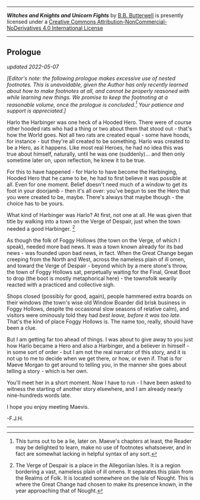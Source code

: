 <p><hr/><span xmlns:dct="http://purl.org/dc/terms/" href="http://purl.org/dc/dcmitype/Text" property="dct:title" rel="dct:type"><b><i>Witches and Knights and Unicorn Fights</i></b></span> by <a xmlns:cc="http://creativecommons.org/ns#" href="https://github.com/bbbutterwell/book" property="cc:attributionName" rel="cc:attributionURL">B.B. Butterwell</a> is presently licensed under a <a rel="license" href="http://creativecommons.org/licenses/by-nc-nd/4.0/">Creative Commons Attribution-NonCommercial-NoDerivatives 4.0 International License</a><hr/></p>

## Prologue

*updated 2022-05-07*

*[Editor's note: the following prologue makes excessive use of nested footnotes. This is unavoidable, given the Author has only recently learned about how to make footnotes at all, and cannot be properly reasoned with while learning new things. We promise to keep the footnoting at a reasonable volume, once the prologue is concluded.[^untruth] Your patience and support is appreciated.]*

Harlo the Harbinger was one heck of a Hooded Hero. There were of course other hooded rats who had a thing or two about them that stood out - that's how the World goes. Not all two rats are created equal - some have hoods, for instance - but they're all created to be something. Harlo was created to be a Hero, as it happens. Like most real Heroes, he had no idea this was true about himself, naturally, until he was one (suddenly)... and then only sometime later on, upon reflection, he knew it to be true.

For this to have happened - for Harlo to have become the Harbinging, Hooded Hero that he came to be, he had to first believe it was possible at all. Even for one moment. Belief doesn't need much of a window to get its foot in your doorjamb - then it's all over: you've begun to see the Hero that you were created to be, maybe. There's always that maybe though - the choice has to be yours. 

What kind of Harbinger was Harlo? At first, not one at all. He was given that title by walking into a town on the Verge of Despair, just when the town needed a good Harbinger. [^vergeOfDespair]

As though the folk of Foggy Hollows (the town on the Verge, of which I speak), needed more bad news. It was a town known already for its bad news - was founded upon bad news, in fact. When the Great Change began creeping from the North and West, across the nameless plain of ill omen, and toward the Verge of Despair - beyond which by a mere stone's throw, the town of Foggy Hollows sat, perpetually waiting for the Final, Great Boot to drop (the boot is mostly metaphorical here) - the townsfolk wearily reacted with a practiced and collective sigh. 

Shops closed (possibly for good, again), people hammered extra boards on their windows (the town's wise old Window Boarder did brisk business in Foggy Hollows, despite the occasional slow seasons of relative calm), and visitors were ominously told they had *best leave, before it was too late*. That's the kind of place Foggy Hollows is. The name too, really, should have been a clue.

But I am getting far too ahead of things. I was about to give away to you just how Harlo became a Hero and also a Harbinger, and a believer in himself - in some sort of order - but I am not the real narrator of this story, and it is not up to me to decide when we get there, or how, or even if. That is for Maeve Morgan to get around to telling you, in the manner she goes about telling a story - which is her own.

You'll meet her in a short moment. Now I have to run - I have been asked to witness the starting of another story elsewhere, and I am already nearly nine-hundreds words late. 

I hope you enjoy meeting Maevis.

-F.J.H.

---

[^untruth]: This turns out to be a lie, later on. Maeve's chapters at least, the Reader may be delighted to learn, make no use of footnotes whatsoever, and in fact are somewhat lacking in helpful syntax of any sort.

[^vergeOfDespair]: The Verge of Despair is a place in the Allegoriian Isles. It is a region bordering a vast, nameless plain of ill omens.[^namelessPlains] It separates this plain from the Realms of Folk.[^realmsOfFolk] It is located somewhere on the Isle of Nought.[^isleOfNought] This is where the Great Change had chosen to make its presence known, in the year approaching that of Nought.[^greatChange]

[^allegorrianIsles]: Which is where our story starts, departs, and returns to, now and then.

[^namelessPlains]: It is customary in some places of the Isles to not give places of ill omens names - especially capitalized ones. You have to understand the level of superstition one encounters in a world where there very clearly *is* magic nearly everywhere. Nothing makes a lot of sense, but sometimes it makes just enough.

[^realmsOfFolk]: Which is where the Folk live. People, and any species People eventually deem to be People-like, and worthy of being deemed so, and so on. 

[^isleOfNought]: Where the Nought is rumoured to have begun to be spun. More on this phenomenon at some much later time. We are destined to need to deal with it at some point.

[^greatChange]: This is an event of Worlds-changing relevance, which began as a rather sudden encroachment of the Seas, on the border regions of the Realms of Folk, which brought with it no small amount of trouble - including, as you might surmise of a world filled with dungeons and subterranean labyrinths and entire kingdoms of caverns, no small number of refugees of previously unsettling disposition. The Great Change was not at the time considered anything Great, by nearly anyone at all.[^chaosWarlocks]

[^chaosWarlocks]: Except for the Chaos Warlocks, of course. They always love it when things go sideways.
